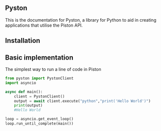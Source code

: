 ## Pyston

This is the documentation for Pyston, a library for Python to aid in creating applications that utilise the Piston API.

## Installation

##  Basic implementation
The simplest way to run a line of code in Piston
```py
from pyston import PystonClient
import asyncio

async def main():
    client = PystonClient()
    output = await client.execute("python","print('Hello World')")
    print(output)
    #Hello World

loop = asyncio.get_event_loop()
loop.run_until_complete(main())
```